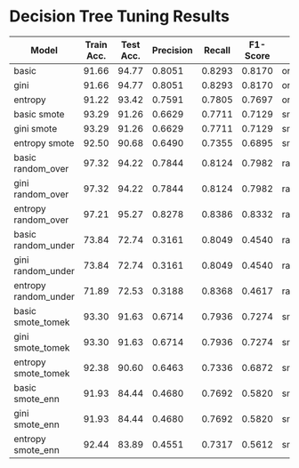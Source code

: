 # Decision Tree Tuning Results 

| Model | Train Acc. | Test Acc. | Precision | Recall | F1-Score | Sampling |
|-------|------------|-----------|-----------|---------|-----------|----------|
| basic | 91.66 | 94.77 | 0.8051 | 0.8293 | 0.8170 | original |
| gini | 91.66 | 94.77 | 0.8051 | 0.8293 | 0.8170 | original |
| entropy | 91.22 | 93.42 | 0.7591 | 0.7805 | 0.7697 | original |
| basic smote | 93.29 | 91.26 | 0.6629 | 0.7711 | 0.7129 | smote |
| gini smote | 93.29 | 91.26 | 0.6629 | 0.7711 | 0.7129 | smote |
| entropy smote | 92.50 | 90.68 | 0.6490 | 0.7355 | 0.6895 | smote |
| basic random_over | 97.32 | 94.22 | 0.7844 | 0.8124 | 0.7982 | random_over |
| gini random_over | 97.32 | 94.22 | 0.7844 | 0.8124 | 0.7982 | random_over |
| entropy random_over | 97.21 | 95.27 | 0.8278 | 0.8386 | 0.8332 | random_over |
| basic random_under | 73.84 | 72.74 | 0.3161 | 0.8049 | 0.4540 | random_under |
| gini random_under | 73.84 | 72.74 | 0.3161 | 0.8049 | 0.4540 | random_under |
| entropy random_under | 71.89 | 72.53 | 0.3188 | 0.8368 | 0.4617 | random_under |
| basic smote_tomek | 93.30 | 91.63 | 0.6714 | 0.7936 | 0.7274 | smote_tomek |
| gini smote_tomek | 93.30 | 91.63 | 0.6714 | 0.7936 | 0.7274 | smote_tomek |
| entropy smote_tomek | 92.38 | 90.60 | 0.6463 | 0.7336 | 0.6872 | smote_tomek |
| basic smote_enn | 91.93 | 84.44 | 0.4680 | 0.7692 | 0.5820 | smote_enn |
| gini smote_enn | 91.93 | 84.44 | 0.4680 | 0.7692 | 0.5820 | smote_enn |
| entropy smote_enn | 92.44 | 83.89 | 0.4551 | 0.7317 | 0.5612 | smote_enn |
